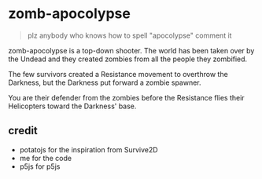 # zomb-apocolypse
> plz anybody who knows how to spell "apocolypse" comment it 

zomb-apocolypse is a top-down shooter. The world has been taken over by the Undead and they created zombies from all the people they zombified.

The few survivors created a Resistance movement to overthrow the Darkness, but the Darkness put forward a zombie spawner.

You are their defender from the zombies before the Resistance flies their Helicopters toward the Darkness' base.

## credit
- potatojs for the inspiration from Survive2D
- me for the code
- p5js for p5js